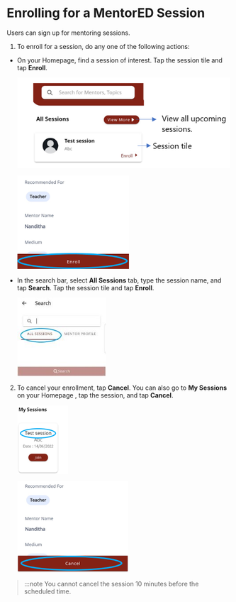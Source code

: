 # Enrolling for a MentorED Session

Users can sign up for mentoring sessions.

1.	To enroll for a session, do any one of the following actions:

* On your Homepage, find a session of interest. Tap the session tile and tap **Enroll**.

    <div class="img_callout">

    ![](media/enrolling-upcomingsessions.PNG) 

    </div>
    
    <div class="img_callout">

    ![](media/enrolling-button.PNG)

    </div>  

* In the search bar, select **All Sessions** tab, type the session name, and tap **Search**. Tap the session tile and tap **Enroll**.

    <div class="img_callout">

  ![](media/search-sessions.jpg)
    
    </div >

2.  To cancel your enrollment, tap **Cancel**. You can also go to **My Sessions** on your Homepage  , tap the session, and tap **Cancel**.

    <div class="screenshot">

    ![](media/mysessions.PNG)

    </div>

    <div class="screenshot">

    ![](media/cancel-enrollment.png)

    </div>


> :::note 
> You cannot cancel the session 10 minutes before the scheduled time.
